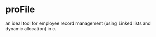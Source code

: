 # proFile
an ideal tool for employee record management (using Linked lists and dynamic allocation) in c.
